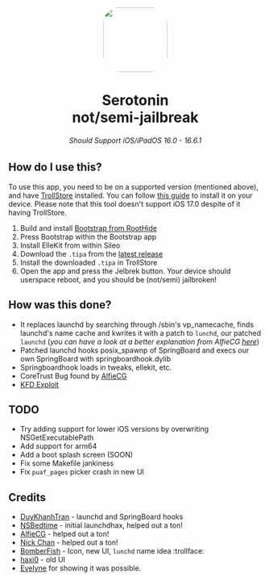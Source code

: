<div align="center">
<img src="https://raw.githubusercontent.com/mineek/Serotonin/main/artwork/serotonin-precomposed.png" height="128" width="128" style="border-radius:25%">
   <h1> Serotonin 
      <br/> not/semi-jailbreak
   </h1>
</div>

<h6 align="center"> Should Support iOS/iPadOS 16.0 - 16.6.1  </h6>


## How do I use this?
To use this app, you need to be on a supported version (mentioned above), and have [TrollStore](https://github.com/opa334/TrollStore/) installed. You can follow [this guide](https://ios.cfw.guide/installing-trollstore/) to install it on your device. Please note that this tool doesn't support iOS 17.0 despite of it having TrollStore.

1. Build and install [Bootstrap from RootHide](https://github.com/dleovl/Bootstrap/blob/faq/README.md#how-do-i-build-the-roothide-bootstrap-no-pcmac-required)
2. Press Bootstrap within the Bootstrap app
3. Install ElleKit from within Sileo
4. Download the `.tipa` from the [latest release](https://github.com/mineek/Serotonin/releases/latest)
5. Install the downloaded `.tipa` in TrollStore
6. Open the app and press the Jelbrek button. Your device should userspace reboot, and you should be (not/semi) jailbroken!
   
## How was this done? 
 - It replaces launchd by searching through /sbin's vp_namecache, finds launchd's name cache and kwrites it with a patch to `lunchd`, our patched `launchd` (*you can have a look at a better explanation from AlfieCG [here](https://www.reddit.com/r/jailbreak/comments/18zehl2/comment/kgi5ya3/)*)
 - Patched launchd hooks posix_spawnp of SpringBoard and execs our own SpringBoard with springboardhook.dylib
 - Springboardhook loads in tweaks, ellekit, etc.
 - CoreTrust Bug found by [AlfieCG](https://github.com/alfiecg24)
 - [KFD Exploit](https://github.com/felix-pb/kfd)

## TODO
 - Try adding support for lower iOS versions by overwriting NSGetExecutablePath
 - Add support for arm64
 - Add a boot splash screen (SOON)
 - Fix some Makefile jankiness
 - Fix `puaf_pages` picker crash in new UI

## Credits
- [DuyKhanhTran](https://github.com/khanhduytran0) - launchd and SpringBoard hooks
- [NSBedtime](https://twitter.com/NSBedtime) - initial launchdhax, helped out a ton!
- [AlfieCG](https://github.com/alfiecg24) - helped out a ton!
- [Nick Chan](https://github.com/asdfugil) - helped out a ton!
- [BomberFish](https://github.com/BomberFish) - Icon, new UI, `lunchd` name idea :trollface:
- [haxi0](https://github.com/haxi0) - old UI
- [Evelyne](https://github.com/evelyneee) for showing it was possible. 
